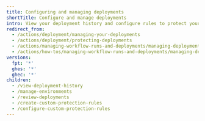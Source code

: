 ```yaml
---
title: Configuring and managing deployments
shortTitle: Configure and manage deployments
intro: View your deployment history and configure rules to protect your deployments.
redirect_from:
  - /actions/deployment/managing-your-deployments
  - /actions/deployment/protecting-deployments
  - /actions/managing-workflow-runs-and-deployments/managing-deployments
  - /actions/how-tos/managing-workflow-runs-and-deployments/managing-deployments
versions:
  fpt: '*'
  ghes: '*'
  ghec: '*'
children:
  - /view-deployment-history
  - /manage-environments
  - /review-deployments
  - /create-custom-protection-rules
  - /configure-custom-protection-rules
---
```

